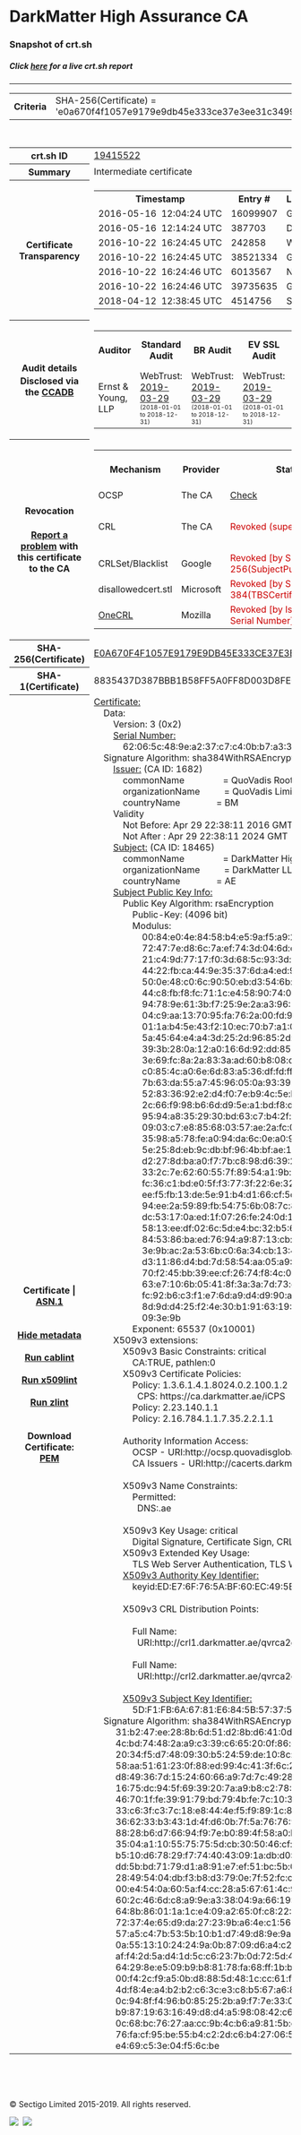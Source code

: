 # DarkMatter High Assurance CA
### Snapshot of crt.sh
##### Click [here](https://crt.sh/?q=E0A670F4F1057E9179E9DB45E333CE37E3EE31C3499F1C584A587BD9A5F53640) for a live crt.sh report

---
<!DOCTYPE HTML PUBLIC "-//W3C//DTD HTML 4.0 Transitional//EN">
<HTML>

<BODY>

<TABLE>
  <TR>
    <TH class="outer">Criteria</TH>
    <TD class="outer">SHA-256(Certificate) = 'e0a670f4f1057e9179e9db45e333ce37e3ee31c3499f1c584a587bd9a5f53640'</TD>
  </TR>
</TABLE>
<BR>
<TABLE>
  <TR>
    <TH class="outer">crt.sh ID</TH>
    <TD class="outer"><A href="?id=19415522">19415522</A></TD>
  </TR>
  <TR>
    <TH class="outer">Summary</TH>
    <TD class="outer">Intermediate certificate</TD>
  </TR>
  <TR>
    <TH class="outer">Certificate<BR>Transparency</TH>
    <TD class="outer">
<TABLE class="options" style="margin-left:0px">
  <TR>
    <TH>Timestamp</TH>
    <TH>Entry #</TH>
    <TH>Log Operator</TH>
    <TH>Log URL</TH>
  </TR>
  <TR>
    <TD>2016-05-16&nbsp; <FONT class="small">12:04:24 UTC</FONT></TD>
    <TD>16099907</TD>
    <TD>Google</TD>
    <TD>https://ct.googleapis.com/rocketeer</TD>
  </TR>
  <TR>
    <TD>2016-05-16&nbsp; <FONT class="small">12:14:24 UTC</FONT></TD>
    <TD>387703</TD>
    <TD>DigiCert</TD>
    <TD>https://ct1.digicert-ct.com/log</TD>
  </TR>
  <TR>
    <TD>2016-10-22&nbsp; <FONT class="small">16:24:45 UTC</FONT></TD>
    <TD>242858</TD>
    <TD>WoTrus</TD>
    <TD>https://ctlog.wosign.com</TD>
  </TR>
  <TR>
    <TD>2016-10-22&nbsp; <FONT class="small">16:24:45 UTC</FONT></TD>
    <TD>38521334</TD>
    <TD>Google</TD>
    <TD>https://ct.googleapis.com/aviator</TD>
  </TR>
  <TR>
    <TD>2016-10-22&nbsp; <FONT class="small">16:24:46 UTC</FONT></TD>
    <TD>6013567</TD>
    <TD>NORDUnet</TD>
    <TD>https://plausible.ct.nordu.net</TD>
  </TR>
  <TR>
    <TD>2016-10-22&nbsp; <FONT class="small">16:24:46 UTC</FONT></TD>
    <TD>39735635</TD>
    <TD>Google</TD>
    <TD>https://ct.googleapis.com/pilot</TD>
  </TR>
  <TR>
    <TD>2018-04-12&nbsp; <FONT class="small">12:38:45 UTC</FONT></TD>
    <TD>4514756</TD>
    <TD>Sectigo</TD>
    <TD>https://dodo.ct.comodo.com</TD>
  </TR>
</TABLE>
    </TD>
  </TR>
  <TR>
    <TH class="outer">Audit details<BR>
      <DIV class="small" style="padding-top:3px">Disclosed via the
        <A href="//ccadb-public.secure.force.com/mozilla/PublicAllIntermediateCerts" target="_blank">CCADB</A></DIV>
    </TH>
    <TD class="outer">
<TABLE class="options" style="margin-left:0px">
  <TR>
    <TH>Auditor</TH>
    <TH>Standard Audit</TH>
    <TH>BR Audit</TH>
    <TH>EV SSL Audit</TH>
    <TH>Documents</TH>
    <TH>CCADB</TH>
    <TH>Root Owner / Certificate</TH>
  </TR>
  <TR>
    <TD style="vertical-align:middle">Ernst & Young, LLP</TD>
    <TD>WebTrust:
      <A href="https://www.cpacanada.ca/generichandlers/CPACHandler.ashx?attachmentid=227627" target="_blank">2019-03-29</A>
      <BR><FONT style="font-size:8pt">(2018-01-01 to 2018-12-31)</FONT></TD>
    <TD>WebTrust:
      <A href="https://www.cpacanada.ca/generichandlers/CPACHandler.ashx?attachmentid=227628" target="_blank">2019-03-29</A>
      <BR><FONT style="font-size:8pt">(2018-01-01 to 2018-12-31)</FONT></TD>
    <TD>WebTrust:
      <A href="https://www.cpacanada.ca/generichandlers/CPACHandler.ashx?attachmentid=227629" target="_blank">2019-03-29</A>
      <BR><FONT style="font-size:8pt">(2018-01-01 to 2018-12-31)</FONT></TD>
    <TD>
      <A href="https://www.quovadisglobal.com/~/media/Files/Repository/QV_RCA1_RCA3_CPCPS_V4_25.ashx" target="blank">CP</A>
      <A href="https://www.quovadisglobal.com/~/media/Files/Repository/QV_RCA2_CPCPS_v2.5.ashx" target="blank">CPS</A>
    </TD>
    <TD><A href="//ccadb.force.com/001o000000rGG4PAAW" target="_blank">001o000000rGG4PAAW</A></TD>
    <TD><A href="/?id=6006153">QuoVadis</A></TD>
  </TR>
</TABLE>
    </TD>
  </TR>
  <TR>
    <TH class="outer">Revocation<BR><BR>
      <DIV class="small" style="padding-top:3px"><A href="?id=19415522&opt=problemreporting">Report a problem</A> with<BR>this certificate to the CA</DIV></TH>
    <TD class="outer">
      <TABLE class="options" style="margin-left:0px">
        <TR>
          <TH>Mechanism</TH>
          <TH>Provider</TH>
          <TH>Status</TH>
          <TH>Revocation Date</TH>
          <TH>Last Observed in CRL</TH>
          <TH>Last Checked <SPAN style="color:#CC0000;vertical-align:middle;font-size:70%;font-weight:normal">(Error)</SPAN></TH>
        </TR>
        <TR>
          <TD>OCSP</TD>
          <TD>The CA</TD>
          <TD><A href="?id=19415522&opt=ocsp">Check</A></TD>
          <TD><SPAN style="color:#888888">?</SPAN></TD>
          <TD><SPAN style="color:#888888">n/a</SPAN></TD>
          <TD><SPAN style="color:#888888">?</SPAN></TD>
        </TR>
        <TR>
          <TD>CRL</TD>
          <TD>The CA</TD>
          <TD><SPAN style="color:#CC0000">Revoked (superseded)</SPAN></TD><TD>2019-03-25&nbsp; <FONT class="small">15:56:15 UTC</FONT></TD><TD>2019-07-17&nbsp; <FONT class="small">18:48:19 UTC</FONT></TD><TD>2019-12-04&nbsp; <FONT class="small">19:11:38 UTC</FONT></TD>
        </TR>
        <TR>
          <TD>CRLSet/Blacklist</TD>
          <TD>Google</TD>
          <TD><SPAN style="color:#CC0000">Revoked [by SHA-256(SubjectPublicKeyInfo)]</SPAN></TD>
          <TD><SPAN style="color:#888888">n/a</SPAN></TD>
          <TD><SPAN style="color:#888888">n/a</SPAN></TD>
          <TD><SPAN style="color:#888888">n/a</SPAN></TD>
        </TR>
        <TR>
          <TD>disallowedcert.stl</TD>
          <TD>Microsoft</TD>
          <TD><SPAN style="color:#CC0000">Revoked [by SHA-384(TBSCertificate)]</SPAN></TD>
          <TD><SPAN style="color:#888888">n/a</SPAN></TD>
          <TD><SPAN style="color:#888888">n/a</SPAN></TD>
          <TD><SPAN style="color:#888888">n/a</SPAN></TD>
        </TR>
        <TR>
          <TD><A href="/mozilla-onecrl" target="_blank">OneCRL</A></TD>
          <TD>Mozilla</TD>
          <TD><SPAN style="color:#CC0000">Revoked [by Issuer Name, Serial Number]</SPAN></TD><TD><SPAN style="color:#888888">Unknown</SPAN></TD>
          <TD><SPAN style="color:#888888">n/a</SPAN></TD>
          <TD><SPAN style="color:#888888">n/a</SPAN></TD>
        </TR>
      </TABLE>
    </TD>
  </TR>
  <TR>
    <TH class="outer">SHA-256(Certificate)</TH>
    <TD class="outer"><A href="//censys.io/certificates/e0a670f4f1057e9179e9db45e333ce37e3ee31c3499f1c584a587bd9a5f53640">E0A670F4F1057E9179E9DB45E333CE37E3EE31C3499F1C584A587BD9A5F53640</A></TD>
  </TR>
  <TR>
    <TH class="outer">SHA-1(Certificate)</TH>
    <TD class="outer">8835437D387BBB1B58FF5A0FF8D003D8FE04AED4</TD>
  </TR>
  <TR>
    <TH class="outer">Certificate | <A href="?asn1=19415522">ASN.1</A>
      <SPAN class="small"><BR>
      <BR><BR><A href="?id=19415522&opt=nometadata">Hide metadata</A>
      <BR><BR><A href="?id=19415522&opt=cablint">Run cablint</A>
      <BR><BR><A href="?id=19415522&opt=x509lint">Run x509lint</A>
      <BR><BR><A href="?id=19415522&opt=zlint">Run zlint</A>
      <BR><BR><BR>Download Certificate: <A href="?d=19415522">PEM</A>
      </SPAN>
    </TH>
    <TD class="text"><A href="?d=19415522">Certificate:</A><BR>&nbsp;&nbsp;&nbsp;&nbsp;Data:<BR>&nbsp;&nbsp;&nbsp;&nbsp;&nbsp;&nbsp;&nbsp;&nbsp;Version:&nbsp;3&nbsp;(0x2)<BR>&nbsp;&nbsp;&nbsp;&nbsp;&nbsp;&nbsp;&nbsp;&nbsp;<A href="?serial=62065c489ea237c7c40bb7a3389b1d0eb9b9a358">Serial&nbsp;Number:</A><BR>&nbsp;&nbsp;&nbsp;&nbsp;&nbsp;&nbsp;&nbsp;&nbsp;&nbsp;&nbsp;&nbsp;&nbsp;62:06:5c:48:9e:a2:37:c7:c4:0b:b7:a3:38:9b:1d:0e:b9:b9:a3:58<BR>&nbsp;&nbsp;&nbsp;&nbsp;Signature&nbsp;Algorithm:&nbsp;sha384WithRSAEncryption<BR>&nbsp;&nbsp;&nbsp;&nbsp;&nbsp;&nbsp;&nbsp;&nbsp;<A href="?caid=1682">Issuer:</A> <SPAN class="small">(CA ID: 1682)</SPAN><BR>&nbsp;&nbsp;&nbsp;&nbsp;&nbsp;&nbsp;&nbsp;&nbsp;&nbsp;&nbsp;&nbsp;&nbsp;commonName&nbsp;&nbsp;&nbsp;&nbsp;&nbsp;&nbsp;&nbsp;&nbsp;&nbsp;&nbsp;&nbsp;&nbsp;&nbsp;&nbsp;&nbsp;&nbsp;=&nbsp;QuoVadis&nbsp;Root&nbsp;CA&nbsp;2&nbsp;G3<BR>&nbsp;&nbsp;&nbsp;&nbsp;&nbsp;&nbsp;&nbsp;&nbsp;&nbsp;&nbsp;&nbsp;&nbsp;organizationName&nbsp;&nbsp;&nbsp;&nbsp;&nbsp;&nbsp;&nbsp;&nbsp;&nbsp;&nbsp;=&nbsp;QuoVadis&nbsp;Limited<BR>&nbsp;&nbsp;&nbsp;&nbsp;&nbsp;&nbsp;&nbsp;&nbsp;&nbsp;&nbsp;&nbsp;&nbsp;countryName&nbsp;&nbsp;&nbsp;&nbsp;&nbsp;&nbsp;&nbsp;&nbsp;&nbsp;&nbsp;&nbsp;&nbsp;&nbsp;&nbsp;&nbsp;=&nbsp;BM<BR>&nbsp;&nbsp;&nbsp;&nbsp;&nbsp;&nbsp;&nbsp;&nbsp;Validity<BR>&nbsp;&nbsp;&nbsp;&nbsp;&nbsp;&nbsp;&nbsp;&nbsp;&nbsp;&nbsp;&nbsp;&nbsp;Not&nbsp;Before:&nbsp;Apr&nbsp;29&nbsp;22:38:11&nbsp;2016&nbsp;GMT<BR>&nbsp;&nbsp;&nbsp;&nbsp;&nbsp;&nbsp;&nbsp;&nbsp;&nbsp;&nbsp;&nbsp;&nbsp;Not&nbsp;After&nbsp;:&nbsp;Apr&nbsp;29&nbsp;22:38:11&nbsp;2024&nbsp;GMT<BR>&nbsp;&nbsp;&nbsp;&nbsp;&nbsp;&nbsp;&nbsp;&nbsp;<A href="?caid=18465">Subject:</A> <SPAN class="small">(CA ID: 18465)</SPAN><BR>&nbsp;&nbsp;&nbsp;&nbsp;&nbsp;&nbsp;&nbsp;&nbsp;&nbsp;&nbsp;&nbsp;&nbsp;commonName&nbsp;&nbsp;&nbsp;&nbsp;&nbsp;&nbsp;&nbsp;&nbsp;&nbsp;&nbsp;&nbsp;&nbsp;&nbsp;&nbsp;&nbsp;&nbsp;=&nbsp;DarkMatter&nbsp;High&nbsp;Assurance&nbsp;CA<BR>&nbsp;&nbsp;&nbsp;&nbsp;&nbsp;&nbsp;&nbsp;&nbsp;&nbsp;&nbsp;&nbsp;&nbsp;organizationName&nbsp;&nbsp;&nbsp;&nbsp;&nbsp;&nbsp;&nbsp;&nbsp;&nbsp;&nbsp;=&nbsp;DarkMatter&nbsp;LLC<BR>&nbsp;&nbsp;&nbsp;&nbsp;&nbsp;&nbsp;&nbsp;&nbsp;&nbsp;&nbsp;&nbsp;&nbsp;countryName&nbsp;&nbsp;&nbsp;&nbsp;&nbsp;&nbsp;&nbsp;&nbsp;&nbsp;&nbsp;&nbsp;&nbsp;&nbsp;&nbsp;&nbsp;=&nbsp;AE<BR>&nbsp;&nbsp;&nbsp;&nbsp;&nbsp;&nbsp;&nbsp;&nbsp;<A href="?spkisha256=781a4cf2e92452f3ee01d0c381a4214f3904165c390adbd61fcd11244e09b2dc">Subject&nbsp;Public&nbsp;Key&nbsp;Info:</A><BR>&nbsp;&nbsp;&nbsp;&nbsp;&nbsp;&nbsp;&nbsp;&nbsp;&nbsp;&nbsp;&nbsp;&nbsp;Public&nbsp;Key&nbsp;Algorithm:&nbsp;rsaEncryption<BR>&nbsp;&nbsp;&nbsp;&nbsp;&nbsp;&nbsp;&nbsp;&nbsp;&nbsp;&nbsp;&nbsp;&nbsp;&nbsp;&nbsp;&nbsp;&nbsp;Public-Key:&nbsp;(4096&nbsp;bit)<BR>&nbsp;&nbsp;&nbsp;&nbsp;&nbsp;&nbsp;&nbsp;&nbsp;&nbsp;&nbsp;&nbsp;&nbsp;&nbsp;&nbsp;&nbsp;&nbsp;Modulus:<BR>&nbsp;&nbsp;&nbsp;&nbsp;&nbsp;&nbsp;&nbsp;&nbsp;&nbsp;&nbsp;&nbsp;&nbsp;&nbsp;&nbsp;&nbsp;&nbsp;&nbsp;&nbsp;&nbsp;&nbsp;00:84:e0:4e:84:58:b4:e5:9a:f5:a9:2f:d3:34:10:<BR>&nbsp;&nbsp;&nbsp;&nbsp;&nbsp;&nbsp;&nbsp;&nbsp;&nbsp;&nbsp;&nbsp;&nbsp;&nbsp;&nbsp;&nbsp;&nbsp;&nbsp;&nbsp;&nbsp;&nbsp;72:47:7e:d8:6c:7a:ef:74:3d:04:6d:c8:25:fc:7e:<BR>&nbsp;&nbsp;&nbsp;&nbsp;&nbsp;&nbsp;&nbsp;&nbsp;&nbsp;&nbsp;&nbsp;&nbsp;&nbsp;&nbsp;&nbsp;&nbsp;&nbsp;&nbsp;&nbsp;&nbsp;21:c4:9d:77:17:f0:3d:68:5c:93:3d:f9:8c:15:cd:<BR>&nbsp;&nbsp;&nbsp;&nbsp;&nbsp;&nbsp;&nbsp;&nbsp;&nbsp;&nbsp;&nbsp;&nbsp;&nbsp;&nbsp;&nbsp;&nbsp;&nbsp;&nbsp;&nbsp;&nbsp;44:22:fb:ca:44:9e:35:37:6d:a4:ed:92:c0:0b:48:<BR>&nbsp;&nbsp;&nbsp;&nbsp;&nbsp;&nbsp;&nbsp;&nbsp;&nbsp;&nbsp;&nbsp;&nbsp;&nbsp;&nbsp;&nbsp;&nbsp;&nbsp;&nbsp;&nbsp;&nbsp;50:0e:48:c0:6c:90:50:eb:d3:54:6b:21:97:1f:04:<BR>&nbsp;&nbsp;&nbsp;&nbsp;&nbsp;&nbsp;&nbsp;&nbsp;&nbsp;&nbsp;&nbsp;&nbsp;&nbsp;&nbsp;&nbsp;&nbsp;&nbsp;&nbsp;&nbsp;&nbsp;44:c8:fb:f8:fc:71:1c:e4:58:90:74:0c:48:c6:33:<BR>&nbsp;&nbsp;&nbsp;&nbsp;&nbsp;&nbsp;&nbsp;&nbsp;&nbsp;&nbsp;&nbsp;&nbsp;&nbsp;&nbsp;&nbsp;&nbsp;&nbsp;&nbsp;&nbsp;&nbsp;94:78:9e:61:3b:f7:25:9e:2a:a3:96:1f:93:6b:60:<BR>&nbsp;&nbsp;&nbsp;&nbsp;&nbsp;&nbsp;&nbsp;&nbsp;&nbsp;&nbsp;&nbsp;&nbsp;&nbsp;&nbsp;&nbsp;&nbsp;&nbsp;&nbsp;&nbsp;&nbsp;04:c9:aa:13:70:95:fa:76:2a:00:fd:9c:d3:75:ac:<BR>&nbsp;&nbsp;&nbsp;&nbsp;&nbsp;&nbsp;&nbsp;&nbsp;&nbsp;&nbsp;&nbsp;&nbsp;&nbsp;&nbsp;&nbsp;&nbsp;&nbsp;&nbsp;&nbsp;&nbsp;01:1a:b4:5e:43:f2:10:ec:70:b7:a1:03:fa:3c:b9:<BR>&nbsp;&nbsp;&nbsp;&nbsp;&nbsp;&nbsp;&nbsp;&nbsp;&nbsp;&nbsp;&nbsp;&nbsp;&nbsp;&nbsp;&nbsp;&nbsp;&nbsp;&nbsp;&nbsp;&nbsp;5a:45:64:e4:a4:3d:25:2d:96:85:2d:49:ce:74:39:<BR>&nbsp;&nbsp;&nbsp;&nbsp;&nbsp;&nbsp;&nbsp;&nbsp;&nbsp;&nbsp;&nbsp;&nbsp;&nbsp;&nbsp;&nbsp;&nbsp;&nbsp;&nbsp;&nbsp;&nbsp;39:3b:28:0a:12:a0:16:6d:92:dd:85:da:e5:1d:ec:<BR>&nbsp;&nbsp;&nbsp;&nbsp;&nbsp;&nbsp;&nbsp;&nbsp;&nbsp;&nbsp;&nbsp;&nbsp;&nbsp;&nbsp;&nbsp;&nbsp;&nbsp;&nbsp;&nbsp;&nbsp;3e:69:fc:8a:2a:83:3a:ad:60:b8:08:d1:6b:69:c8:<BR>&nbsp;&nbsp;&nbsp;&nbsp;&nbsp;&nbsp;&nbsp;&nbsp;&nbsp;&nbsp;&nbsp;&nbsp;&nbsp;&nbsp;&nbsp;&nbsp;&nbsp;&nbsp;&nbsp;&nbsp;c0:85:4c:a0:6e:6d:83:a5:36:df:fd:ff:86:7b:e3:<BR>&nbsp;&nbsp;&nbsp;&nbsp;&nbsp;&nbsp;&nbsp;&nbsp;&nbsp;&nbsp;&nbsp;&nbsp;&nbsp;&nbsp;&nbsp;&nbsp;&nbsp;&nbsp;&nbsp;&nbsp;7b:63:da:55:a7:45:96:05:0a:93:39:41:03:53:37:<BR>&nbsp;&nbsp;&nbsp;&nbsp;&nbsp;&nbsp;&nbsp;&nbsp;&nbsp;&nbsp;&nbsp;&nbsp;&nbsp;&nbsp;&nbsp;&nbsp;&nbsp;&nbsp;&nbsp;&nbsp;52:83:36:92:e2:d4:f0:7e:b9:4c:5e:b3:db:0e:4d:<BR>&nbsp;&nbsp;&nbsp;&nbsp;&nbsp;&nbsp;&nbsp;&nbsp;&nbsp;&nbsp;&nbsp;&nbsp;&nbsp;&nbsp;&nbsp;&nbsp;&nbsp;&nbsp;&nbsp;&nbsp;2c:66:f9:98:b6:6d:d9:5e:a1:bd:f8:de:b2:9f:f9:<BR>&nbsp;&nbsp;&nbsp;&nbsp;&nbsp;&nbsp;&nbsp;&nbsp;&nbsp;&nbsp;&nbsp;&nbsp;&nbsp;&nbsp;&nbsp;&nbsp;&nbsp;&nbsp;&nbsp;&nbsp;95:94:a8:35:29:30:bd:63:c7:b4:2f:18:d7:02:ee:<BR>&nbsp;&nbsp;&nbsp;&nbsp;&nbsp;&nbsp;&nbsp;&nbsp;&nbsp;&nbsp;&nbsp;&nbsp;&nbsp;&nbsp;&nbsp;&nbsp;&nbsp;&nbsp;&nbsp;&nbsp;09:03:c7:e8:85:68:03:57:ae:2a:fc:04:7c:2c:e5:<BR>&nbsp;&nbsp;&nbsp;&nbsp;&nbsp;&nbsp;&nbsp;&nbsp;&nbsp;&nbsp;&nbsp;&nbsp;&nbsp;&nbsp;&nbsp;&nbsp;&nbsp;&nbsp;&nbsp;&nbsp;35:98:a5:78:fe:a0:94:da:6c:0e:a0:93:e6:f1:5e:<BR>&nbsp;&nbsp;&nbsp;&nbsp;&nbsp;&nbsp;&nbsp;&nbsp;&nbsp;&nbsp;&nbsp;&nbsp;&nbsp;&nbsp;&nbsp;&nbsp;&nbsp;&nbsp;&nbsp;&nbsp;5e:25:8d:eb:9c:db:bf:96:4b:bf:ae:19:02:7c:7f:<BR>&nbsp;&nbsp;&nbsp;&nbsp;&nbsp;&nbsp;&nbsp;&nbsp;&nbsp;&nbsp;&nbsp;&nbsp;&nbsp;&nbsp;&nbsp;&nbsp;&nbsp;&nbsp;&nbsp;&nbsp;d2:27:8d:ba:a0:f7:7b:c8:98:d6:39:23:bb:8f:7e:<BR>&nbsp;&nbsp;&nbsp;&nbsp;&nbsp;&nbsp;&nbsp;&nbsp;&nbsp;&nbsp;&nbsp;&nbsp;&nbsp;&nbsp;&nbsp;&nbsp;&nbsp;&nbsp;&nbsp;&nbsp;33:2c:7e:62:60:55:7f:89:54:a1:9b:3e:00:a0:6e:<BR>&nbsp;&nbsp;&nbsp;&nbsp;&nbsp;&nbsp;&nbsp;&nbsp;&nbsp;&nbsp;&nbsp;&nbsp;&nbsp;&nbsp;&nbsp;&nbsp;&nbsp;&nbsp;&nbsp;&nbsp;fc:36:c1:bd:e0:5f:f3:77:3f:22:6e:32:d3:f2:38:<BR>&nbsp;&nbsp;&nbsp;&nbsp;&nbsp;&nbsp;&nbsp;&nbsp;&nbsp;&nbsp;&nbsp;&nbsp;&nbsp;&nbsp;&nbsp;&nbsp;&nbsp;&nbsp;&nbsp;&nbsp;ee:f5:fb:13:de:5e:91:b4:d1:66:cf:5c:71:7d:28:<BR>&nbsp;&nbsp;&nbsp;&nbsp;&nbsp;&nbsp;&nbsp;&nbsp;&nbsp;&nbsp;&nbsp;&nbsp;&nbsp;&nbsp;&nbsp;&nbsp;&nbsp;&nbsp;&nbsp;&nbsp;94:ee:2a:59:89:fb:54:75:6b:08:7c:8c:c1:b2:db:<BR>&nbsp;&nbsp;&nbsp;&nbsp;&nbsp;&nbsp;&nbsp;&nbsp;&nbsp;&nbsp;&nbsp;&nbsp;&nbsp;&nbsp;&nbsp;&nbsp;&nbsp;&nbsp;&nbsp;&nbsp;dc:53:17:0a:ed:1f:07:26:fe:24:0d:1e:45:49:24:<BR>&nbsp;&nbsp;&nbsp;&nbsp;&nbsp;&nbsp;&nbsp;&nbsp;&nbsp;&nbsp;&nbsp;&nbsp;&nbsp;&nbsp;&nbsp;&nbsp;&nbsp;&nbsp;&nbsp;&nbsp;58:13:ee:df:02:6c:5d:e4:bc:32:b5:65:20:4a:4b:<BR>&nbsp;&nbsp;&nbsp;&nbsp;&nbsp;&nbsp;&nbsp;&nbsp;&nbsp;&nbsp;&nbsp;&nbsp;&nbsp;&nbsp;&nbsp;&nbsp;&nbsp;&nbsp;&nbsp;&nbsp;84:53:86:ba:ed:76:94:a9:87:13:cb:ce:cd:b5:83:<BR>&nbsp;&nbsp;&nbsp;&nbsp;&nbsp;&nbsp;&nbsp;&nbsp;&nbsp;&nbsp;&nbsp;&nbsp;&nbsp;&nbsp;&nbsp;&nbsp;&nbsp;&nbsp;&nbsp;&nbsp;3e:9b:ac:2a:53:6b:c0:6a:34:cb:13:4e:8b:cb:8c:<BR>&nbsp;&nbsp;&nbsp;&nbsp;&nbsp;&nbsp;&nbsp;&nbsp;&nbsp;&nbsp;&nbsp;&nbsp;&nbsp;&nbsp;&nbsp;&nbsp;&nbsp;&nbsp;&nbsp;&nbsp;d3:11:86:d4:bd:7d:58:54:aa:05:a9:95:b0:8c:0e:<BR>&nbsp;&nbsp;&nbsp;&nbsp;&nbsp;&nbsp;&nbsp;&nbsp;&nbsp;&nbsp;&nbsp;&nbsp;&nbsp;&nbsp;&nbsp;&nbsp;&nbsp;&nbsp;&nbsp;&nbsp;70:f2:45:bb:39:ee:cf:26:74:f8:4c:0d:70:9f:92:<BR>&nbsp;&nbsp;&nbsp;&nbsp;&nbsp;&nbsp;&nbsp;&nbsp;&nbsp;&nbsp;&nbsp;&nbsp;&nbsp;&nbsp;&nbsp;&nbsp;&nbsp;&nbsp;&nbsp;&nbsp;63:e7:10:6b:05:41:8f:3a:3a:7d:73:ea:18:1a:06:<BR>&nbsp;&nbsp;&nbsp;&nbsp;&nbsp;&nbsp;&nbsp;&nbsp;&nbsp;&nbsp;&nbsp;&nbsp;&nbsp;&nbsp;&nbsp;&nbsp;&nbsp;&nbsp;&nbsp;&nbsp;fc:92:b6:c3:f1:e7:6d:a9:d4:d9:90:a4:e9:ed:e7:<BR>&nbsp;&nbsp;&nbsp;&nbsp;&nbsp;&nbsp;&nbsp;&nbsp;&nbsp;&nbsp;&nbsp;&nbsp;&nbsp;&nbsp;&nbsp;&nbsp;&nbsp;&nbsp;&nbsp;&nbsp;8d:9d:d4:25:f2:4e:30:b1:91:63:19:2c:a8:52:9c:<BR>&nbsp;&nbsp;&nbsp;&nbsp;&nbsp;&nbsp;&nbsp;&nbsp;&nbsp;&nbsp;&nbsp;&nbsp;&nbsp;&nbsp;&nbsp;&nbsp;&nbsp;&nbsp;&nbsp;&nbsp;09:3e:9b<BR>&nbsp;&nbsp;&nbsp;&nbsp;&nbsp;&nbsp;&nbsp;&nbsp;&nbsp;&nbsp;&nbsp;&nbsp;&nbsp;&nbsp;&nbsp;&nbsp;Exponent:&nbsp;65537&nbsp;(0x10001)<BR>&nbsp;&nbsp;&nbsp;&nbsp;&nbsp;&nbsp;&nbsp;&nbsp;X509v3&nbsp;extensions:<BR>&nbsp;&nbsp;&nbsp;&nbsp;&nbsp;&nbsp;&nbsp;&nbsp;&nbsp;&nbsp;&nbsp;&nbsp;X509v3&nbsp;Basic&nbsp;Constraints:&nbsp;critical<BR>&nbsp;&nbsp;&nbsp;&nbsp;&nbsp;&nbsp;&nbsp;&nbsp;&nbsp;&nbsp;&nbsp;&nbsp;&nbsp;&nbsp;&nbsp;&nbsp;CA:TRUE,&nbsp;pathlen:0<BR>&nbsp;&nbsp;&nbsp;&nbsp;&nbsp;&nbsp;&nbsp;&nbsp;&nbsp;&nbsp;&nbsp;&nbsp;X509v3&nbsp;Certificate&nbsp;Policies:&nbsp;<BR>&nbsp;&nbsp;&nbsp;&nbsp;&nbsp;&nbsp;&nbsp;&nbsp;&nbsp;&nbsp;&nbsp;&nbsp;&nbsp;&nbsp;&nbsp;&nbsp;Policy:&nbsp;1.3.6.1.4.1.8024.0.2.100.1.2<BR>&nbsp;&nbsp;&nbsp;&nbsp;&nbsp;&nbsp;&nbsp;&nbsp;&nbsp;&nbsp;&nbsp;&nbsp;&nbsp;&nbsp;&nbsp;&nbsp;&nbsp;&nbsp;CPS:&nbsp;https://ca.darkmatter.ae/iCPS<BR>&nbsp;&nbsp;&nbsp;&nbsp;&nbsp;&nbsp;&nbsp;&nbsp;&nbsp;&nbsp;&nbsp;&nbsp;&nbsp;&nbsp;&nbsp;&nbsp;Policy:&nbsp;2.23.140.1.1<BR>&nbsp;&nbsp;&nbsp;&nbsp;&nbsp;&nbsp;&nbsp;&nbsp;&nbsp;&nbsp;&nbsp;&nbsp;&nbsp;&nbsp;&nbsp;&nbsp;Policy:&nbsp;2.16.784.1.1.7.35.2.2.1.1<BR><BR>&nbsp;&nbsp;&nbsp;&nbsp;&nbsp;&nbsp;&nbsp;&nbsp;&nbsp;&nbsp;&nbsp;&nbsp;Authority&nbsp;Information&nbsp;Access:&nbsp;<BR>&nbsp;&nbsp;&nbsp;&nbsp;&nbsp;&nbsp;&nbsp;&nbsp;&nbsp;&nbsp;&nbsp;&nbsp;&nbsp;&nbsp;&nbsp;&nbsp;OCSP&nbsp;-&nbsp;URI:http://ocsp.quovadisglobal.com<BR>&nbsp;&nbsp;&nbsp;&nbsp;&nbsp;&nbsp;&nbsp;&nbsp;&nbsp;&nbsp;&nbsp;&nbsp;&nbsp;&nbsp;&nbsp;&nbsp;CA&nbsp;Issuers&nbsp;-&nbsp;URI:http://cacerts.darkmatter.ae/qvrca2g3.crt<BR><BR>&nbsp;&nbsp;&nbsp;&nbsp;&nbsp;&nbsp;&nbsp;&nbsp;&nbsp;&nbsp;&nbsp;&nbsp;X509v3&nbsp;Name&nbsp;Constraints:&nbsp;<BR>&nbsp;&nbsp;&nbsp;&nbsp;&nbsp;&nbsp;&nbsp;&nbsp;&nbsp;&nbsp;&nbsp;&nbsp;&nbsp;&nbsp;&nbsp;&nbsp;Permitted:<BR>&nbsp;&nbsp;&nbsp;&nbsp;&nbsp;&nbsp;&nbsp;&nbsp;&nbsp;&nbsp;&nbsp;&nbsp;&nbsp;&nbsp;&nbsp;&nbsp;&nbsp;&nbsp;DNS:.ae<BR><BR>&nbsp;&nbsp;&nbsp;&nbsp;&nbsp;&nbsp;&nbsp;&nbsp;&nbsp;&nbsp;&nbsp;&nbsp;X509v3&nbsp;Key&nbsp;Usage:&nbsp;critical<BR>&nbsp;&nbsp;&nbsp;&nbsp;&nbsp;&nbsp;&nbsp;&nbsp;&nbsp;&nbsp;&nbsp;&nbsp;&nbsp;&nbsp;&nbsp;&nbsp;Digital&nbsp;Signature,&nbsp;Certificate&nbsp;Sign,&nbsp;CRL&nbsp;Sign<BR>&nbsp;&nbsp;&nbsp;&nbsp;&nbsp;&nbsp;&nbsp;&nbsp;&nbsp;&nbsp;&nbsp;&nbsp;X509v3&nbsp;Extended&nbsp;Key&nbsp;Usage:&nbsp;<BR>&nbsp;&nbsp;&nbsp;&nbsp;&nbsp;&nbsp;&nbsp;&nbsp;&nbsp;&nbsp;&nbsp;&nbsp;&nbsp;&nbsp;&nbsp;&nbsp;TLS&nbsp;Web&nbsp;Server&nbsp;Authentication,&nbsp;TLS&nbsp;Web&nbsp;Client&nbsp;Authentication,&nbsp;OCSP&nbsp;Signing<BR>&nbsp;&nbsp;&nbsp;&nbsp;&nbsp;&nbsp;&nbsp;&nbsp;&nbsp;&nbsp;&nbsp;&nbsp;<A href="?ski=ede76f765abf60ec495bc6a577bb7216719bc43d">X509v3&nbsp;Authority&nbsp;Key&nbsp;Identifier:</A><BR>&nbsp;&nbsp;&nbsp;&nbsp;&nbsp;&nbsp;&nbsp;&nbsp;&nbsp;&nbsp;&nbsp;&nbsp;&nbsp;&nbsp;&nbsp;&nbsp;keyid:ED:E7:6F:76:5A:BF:60:EC:49:5B:C6:A5:77:BB:72:16:71:9B:C4:3D<BR><BR>&nbsp;&nbsp;&nbsp;&nbsp;&nbsp;&nbsp;&nbsp;&nbsp;&nbsp;&nbsp;&nbsp;&nbsp;X509v3&nbsp;CRL&nbsp;Distribution&nbsp;Points:&nbsp;<BR><BR>&nbsp;&nbsp;&nbsp;&nbsp;&nbsp;&nbsp;&nbsp;&nbsp;&nbsp;&nbsp;&nbsp;&nbsp;&nbsp;&nbsp;&nbsp;&nbsp;Full&nbsp;Name:<BR>&nbsp;&nbsp;&nbsp;&nbsp;&nbsp;&nbsp;&nbsp;&nbsp;&nbsp;&nbsp;&nbsp;&nbsp;&nbsp;&nbsp;&nbsp;&nbsp;&nbsp;&nbsp;URI:http://crl1.darkmatter.ae/qvrca2g3.crl<BR><BR>&nbsp;&nbsp;&nbsp;&nbsp;&nbsp;&nbsp;&nbsp;&nbsp;&nbsp;&nbsp;&nbsp;&nbsp;&nbsp;&nbsp;&nbsp;&nbsp;Full&nbsp;Name:<BR>&nbsp;&nbsp;&nbsp;&nbsp;&nbsp;&nbsp;&nbsp;&nbsp;&nbsp;&nbsp;&nbsp;&nbsp;&nbsp;&nbsp;&nbsp;&nbsp;&nbsp;&nbsp;URI:http://crl2.darkmatter.ae/qvrca2g3.crl<BR><BR>&nbsp;&nbsp;&nbsp;&nbsp;&nbsp;&nbsp;&nbsp;&nbsp;&nbsp;&nbsp;&nbsp;&nbsp;<A href="?ski=5df1fb6a6781e6845b57375c0f99b5dc9d443b55">X509v3&nbsp;Subject&nbsp;Key&nbsp;Identifier:</A><BR>&nbsp;&nbsp;&nbsp;&nbsp;&nbsp;&nbsp;&nbsp;&nbsp;&nbsp;&nbsp;&nbsp;&nbsp;&nbsp;&nbsp;&nbsp;&nbsp;5D:F1:FB:6A:67:81:E6:84:5B:57:37:5C:0F:99:B5:DC:9D:44:3B:55<BR>&nbsp;&nbsp;&nbsp;&nbsp;Signature&nbsp;Algorithm:&nbsp;sha384WithRSAEncryption<BR>&nbsp;&nbsp;&nbsp;&nbsp;&nbsp;&nbsp;&nbsp;&nbsp;&nbsp;31:b2:47:ee:28:8b:6d:51:d2:8b:d6:41:0d:7d:5d:00:f4:cd:<BR>&nbsp;&nbsp;&nbsp;&nbsp;&nbsp;&nbsp;&nbsp;&nbsp;&nbsp;4c:bd:74:48:2a:a9:c3:39:c6:65:20:0f:86:e0:18:3e:d6:a4:<BR>&nbsp;&nbsp;&nbsp;&nbsp;&nbsp;&nbsp;&nbsp;&nbsp;&nbsp;20:34:f5:d7:48:09:30:b5:24:59:de:10:8c:66:cd:93:29:25:<BR>&nbsp;&nbsp;&nbsp;&nbsp;&nbsp;&nbsp;&nbsp;&nbsp;&nbsp;58:aa:51:61:23:0f:88:ed:99:4c:41:3f:6c:2d:f6:92:11:4e:<BR>&nbsp;&nbsp;&nbsp;&nbsp;&nbsp;&nbsp;&nbsp;&nbsp;&nbsp;d8:49:36:7d:15:24:60:66:a9:7d:7c:49:28:27:63:64:39:7d:<BR>&nbsp;&nbsp;&nbsp;&nbsp;&nbsp;&nbsp;&nbsp;&nbsp;&nbsp;16:75:dc:94:5f:69:39:20:7a:a9:b8:c2:78:69:04:7d:c4:25:<BR>&nbsp;&nbsp;&nbsp;&nbsp;&nbsp;&nbsp;&nbsp;&nbsp;&nbsp;46:70:1f:fe:39:91:79:bd:79:4b:fe:7c:10:35:80:38:89:f6:<BR>&nbsp;&nbsp;&nbsp;&nbsp;&nbsp;&nbsp;&nbsp;&nbsp;&nbsp;33:c6:3f:c3:7c:18:e8:44:4e:f5:f9:89:1c:82:86:7a:75:e5:<BR>&nbsp;&nbsp;&nbsp;&nbsp;&nbsp;&nbsp;&nbsp;&nbsp;&nbsp;36:62:33:b3:43:1d:4f:d6:0b:7f:5a:76:76:93:04:fc:17:bd:<BR>&nbsp;&nbsp;&nbsp;&nbsp;&nbsp;&nbsp;&nbsp;&nbsp;&nbsp;88:28:b6:d7:66:94:f9:7e:b0:89:4f:58:a0:bd:01:60:f3:ac:<BR>&nbsp;&nbsp;&nbsp;&nbsp;&nbsp;&nbsp;&nbsp;&nbsp;&nbsp;35:04:a1:10:55:75:75:5d:cb:30:50:46:cf:c6:ca:57:15:35:<BR>&nbsp;&nbsp;&nbsp;&nbsp;&nbsp;&nbsp;&nbsp;&nbsp;&nbsp;b5:10:d6:78:29:f7:74:40:43:09:1a:db:d0:11:7d:b8:8d:c4:<BR>&nbsp;&nbsp;&nbsp;&nbsp;&nbsp;&nbsp;&nbsp;&nbsp;&nbsp;dd:5b:bd:71:79:d1:a8:91:e7:ef:51:bc:5b:0d:14:3f:50:55:<BR>&nbsp;&nbsp;&nbsp;&nbsp;&nbsp;&nbsp;&nbsp;&nbsp;&nbsp;28:49:54:04:db:f3:b8:d3:79:0e:7f:52:fc:c0:87:90:52:b1:<BR>&nbsp;&nbsp;&nbsp;&nbsp;&nbsp;&nbsp;&nbsp;&nbsp;&nbsp;00:e4:54:0a:60:5a:f4:cc:28:a5:67:61:4c:97:19:17:b3:cf:<BR>&nbsp;&nbsp;&nbsp;&nbsp;&nbsp;&nbsp;&nbsp;&nbsp;&nbsp;60:2c:46:6d:c8:a9:9e:a3:38:04:9a:66:19:03:fc:66:48:64:<BR>&nbsp;&nbsp;&nbsp;&nbsp;&nbsp;&nbsp;&nbsp;&nbsp;&nbsp;64:8b:86:01:1a:1c:e4:09:a2:65:0f:c8:22:78:01:53:bf:1a:<BR>&nbsp;&nbsp;&nbsp;&nbsp;&nbsp;&nbsp;&nbsp;&nbsp;&nbsp;72:37:4e:65:d9:da:27:23:9b:a6:4e:c1:56:d1:48:a2:38:8d:<BR>&nbsp;&nbsp;&nbsp;&nbsp;&nbsp;&nbsp;&nbsp;&nbsp;&nbsp;57:a5:c4:7b:53:5b:10:b1:d7:49:d8:9e:9a:83:1c:3a:69:9e:<BR>&nbsp;&nbsp;&nbsp;&nbsp;&nbsp;&nbsp;&nbsp;&nbsp;&nbsp;0a:55:13:10:24:24:9a:0b:87:09:d6:a4:c2:58:11:47:82:50:<BR>&nbsp;&nbsp;&nbsp;&nbsp;&nbsp;&nbsp;&nbsp;&nbsp;&nbsp;af:f4:2d:5a:d4:1d:5c:c6:23:7b:0d:72:5d:4e:3f:cc:f8:8e:<BR>&nbsp;&nbsp;&nbsp;&nbsp;&nbsp;&nbsp;&nbsp;&nbsp;&nbsp;64:29:8e:e5:09:b9:b8:81:78:fa:68:ff:1b:b7:04:94:64:44:<BR>&nbsp;&nbsp;&nbsp;&nbsp;&nbsp;&nbsp;&nbsp;&nbsp;&nbsp;00:f4:2c:f9:a5:0b:d8:88:5d:48:1c:cc:61:f0:01:8e:45:bc:<BR>&nbsp;&nbsp;&nbsp;&nbsp;&nbsp;&nbsp;&nbsp;&nbsp;&nbsp;4d:f8:4e:a4:b2:b2:c6:3c:e3:c8:b5:67:a6:82:be:e4:08:92:<BR>&nbsp;&nbsp;&nbsp;&nbsp;&nbsp;&nbsp;&nbsp;&nbsp;&nbsp;0c:94:8f:f4:96:b0:85:25:2b:a9:f7:7e:33:0a:61:81:a7:23:<BR>&nbsp;&nbsp;&nbsp;&nbsp;&nbsp;&nbsp;&nbsp;&nbsp;&nbsp;b9:87:19:63:16:49:d8:d4:a5:98:08:42:c6:aa:3b:a1:01:e9:<BR>&nbsp;&nbsp;&nbsp;&nbsp;&nbsp;&nbsp;&nbsp;&nbsp;&nbsp;0c:68:bc:76:27:aa:cc:9b:4c:b6:a9:81:5b:cf:96:18:a2:db:<BR>&nbsp;&nbsp;&nbsp;&nbsp;&nbsp;&nbsp;&nbsp;&nbsp;&nbsp;76:fa:cf:95:be:55:b4:c2:2d:c6:b4:27:06:56:07:41:19:05:<BR>&nbsp;&nbsp;&nbsp;&nbsp;&nbsp;&nbsp;&nbsp;&nbsp;&nbsp;e4:69:c5:3e:04:f5:6c:be<BR>    </TD>
  </TR>
</TABLE>

  <BR><BR><BR>

  <P class="copyright">&copy; Sectigo Limited 2015-2019. All rights reserved.</P>
  <DIV>
    <A href="https://sectigo.com/"><IMG src="/sectigo_s.png"></A>
    &nbsp;<A href="https://github.com/crtsh"><IMG src="/GitHub-Mark-32px.png"></A>
  </DIV>
</BODY>
</HTML>
